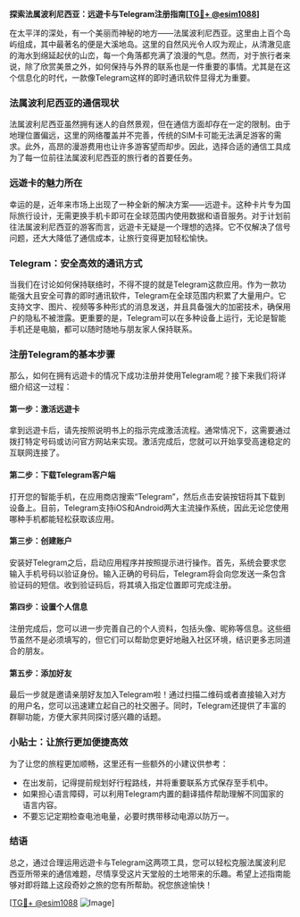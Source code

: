 **探索法属波利尼西亚：远遊卡与Telegram注册指南[[TG💪+ @esim1088](https://t.me/s/esim1088)]**

在太平洋的深处，有一个美丽而神秘的地方——法属波利尼西亚。这里由上百个岛屿组成，其中最著名的便是大溪地岛。这里的自然风光令人叹为观止，从清澈见底的海水到绵延起伏的山峦，每一个角落都充满了浪漫的气息。然而，对于旅行者来说，除了欣赏美景之外，如何保持与外界的联系也是一件重要的事情。尤其是在这个信息化的时代，一款像Telegram这样的即时通讯软件显得尤为重要。

### 法属波利尼西亚的通信现状

法属波利尼西亚虽然拥有迷人的自然景观，但在通信方面却存在一定的限制。由于地理位置偏远，这里的网络覆盖并不完善，传统的SIM卡可能无法满足游客的需求。此外，高昂的漫游费用也让许多游客望而却步。因此，选择合适的通信工具成为了每一位前往法属波利尼西亚的旅行者的首要任务。

### 远遊卡的魅力所在

幸运的是，近年来市场上出现了一种全新的解决方案——远遊卡。这种卡片专为国际旅行设计，无需更换手机卡即可在全球范围内使用数据和语音服务。对于计划前往法属波利尼西亚的游客而言，远遊卡无疑是一个理想的选择。它不仅解决了信号问题，还大大降低了通信成本，让旅行变得更加轻松愉快。

### Telegram：安全高效的通讯方式

当我们在讨论如何保持联络时，不得不提的就是Telegram这款应用。作为一款功能强大且安全可靠的即时通讯软件，Telegram在全球范围内积累了大量用户。它支持文字、图片、视频等多种形式的消息发送，并且具备强大的加密技术，确保用户的隐私不被泄露。更重要的是，Telegram可以在多种设备上运行，无论是智能手机还是电脑，都可以随时随地与朋友家人保持联系。

### 注册Telegram的基本步骤

那么，如何在拥有远遊卡的情况下成功注册并使用Telegram呢？接下来我们将详细介绍这一过程：

#### 第一步：激活远遊卡
拿到远遊卡后，请先按照说明书上的指示完成激活流程。通常情况下，这需要通过拨打特定号码或访问官方网站来实现。激活完成后，您就可以开始享受高速稳定的互联网连接了。

#### 第二步：下载Telegram客户端
打开您的智能手机，在应用商店搜索“Telegram”，然后点击安装按钮将其下载到设备上。目前，Telegram支持iOS和Android两大主流操作系统，因此无论您使用哪种手机都能轻松获取该应用。

#### 第三步：创建账户
安装好Telegram之后，启动应用程序并按照提示进行操作。首先，系统会要求您输入手机号码以验证身份。输入正确的号码后，Telegram将会向您发送一条包含验证码的短信。收到验证码后，将其填入指定位置即可完成注册。

#### 第四步：设置个人信息
注册完成后，您可以进一步完善自己的个人资料，包括头像、昵称等信息。这些细节虽然不是必须填写的，但它们可以帮助您更好地融入社区环境，结识更多志同道合的朋友。

#### 第五步：添加好友
最后一步就是邀请亲朋好友加入Telegram啦！通过扫描二维码或者直接输入对方的用户名，您可以迅速建立起自己的社交圈子。同时，Telegram还提供了丰富的群聊功能，方便大家共同探讨感兴趣的话题。

### 小贴士：让旅行更加便捷高效
为了让您的旅程更加顺畅，这里还有一些额外的小建议供参考：
- 在出发前，记得提前规划好行程路线，并将重要联系方式保存至手机中。
- 如果担心语言障碍，可以利用Telegram内置的翻译插件帮助理解不同国家的语言内容。
- 不要忘记定期检查电池电量，必要时携带移动电源以防万一。

### 结语

总之，通过合理运用远遊卡与Telegram这两项工具，您可以轻松克服法属波利尼西亚所带来的通信难题，尽情享受这片天堂般的土地带来的乐趣。希望上述指南能够对即将踏上这段奇妙之旅的您有所帮助。祝您旅途愉快！

[[TG💪+ @esim1088](https://t.me/s/esim1088) ![Image](https://i.postimg.cc/4NQfJmqS/Snipaste-2025-05-13-00-14-12.png)]